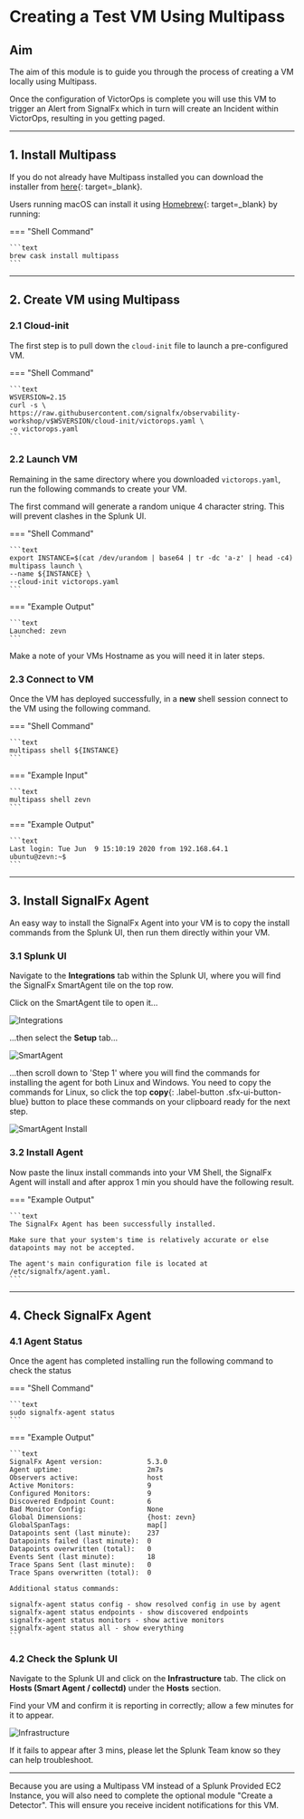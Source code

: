 # Creating a Test VM Using Multipass

## Aim

The aim of this module is to guide you through the process of creating a VM locally using Multipass.

Once the configuration of VictorOps is complete you will use this VM to trigger an Alert from SignalFx which in turn will create an Incident within VictorOps, resulting in you getting paged.

---

## 1. Install Multipass

If you do not already have Multipass installed you can download the installer from [here](https://multipass.run/){: target=_blank}.

Users running macOS can install it using [Homebrew](https://brew.sh/){: target=_blank} by running:

=== "Shell Command"

    ```text
    brew cask install multipass
    ```
---

## 2. Create VM using Multipass

### 2.1 Cloud-init

The first step is to pull down the `cloud-init` file to launch a pre-configured VM.

=== "Shell Command"

    ```text
    WSVERSION=2.15
    curl -s \
    https://raw.githubusercontent.com/signalfx/observability-workshop/v$WSVERSION/cloud-init/victorops.yaml \
    -o victorops.yaml
    ```

### 2.2 Launch VM

Remaining in the same directory where you downloaded `victorops.yaml`, run the following commands to create your VM.

The first command will generate a random unique 4 character string. This will prevent clashes in the Splunk UI.

=== "Shell Command"

    ```text
    export INSTANCE=$(cat /dev/urandom | base64 | tr -dc 'a-z' | head -c4)
    multipass launch \
    --name ${INSTANCE} \
    --cloud-init victorops.yaml
    ```

=== "Example Output"

    ```text
    Launched: zevn
    ```

Make a note of your VMs Hostname as you will need it in later steps.

### 2.3 Connect to VM

Once the VM has deployed successfully, in a **new** shell session connect to the VM using the following command.

=== "Shell Command"

    ```text
    multipass shell ${INSTANCE}
    ```

=== "Example Input"

    ```text
    multipass shell zevn
    ```

=== "Example Output"

    ```text
    Last login: Tue Jun  9 15:10:19 2020 from 192.168.64.1
    ubuntu@zevn:~$
    ```

---

## 3. Install SignalFx Agent

An easy way to install the SignalFx Agent into your VM is to copy the install commands from the Splunk UI, then run them directly within your VM.

### 3.1 Splunk UI

Navigate to the **Integrations** tab within the Splunk UI, where you will find the SignalFx SmartAgent tile on the top row.

Click on the SmartAgent tile to open it...

![Integrations](../../images/oncall/integrations-tab.png)

...then select the **Setup** tab...

![SmartAgent](../../images/oncall/smartagent-tile.png)

...then scroll down to 'Step 1' where you will find the commands for installing the agent for both Linux and Windows. You need to copy the commands for Linux, so click the top **copy**{: .label-button .sfx-ui-button-blue} button to place these commands on your clipboard ready for the next step.

![SmartAgent Install](../../images/oncall/smartagent-install.png)

### 3.2 Install Agent

Now paste the linux install commands into your VM Shell, the SignalFx Agent will install and after approx 1 min you should have the following result.

=== "Example Output"

    ```text
    The SignalFx Agent has been successfully installed.

    Make sure that your system's time is relatively accurate or else datapoints may not be accepted.

    The agent's main configuration file is located at /etc/signalfx/agent.yaml.
    ```

---

## 4. Check SignalFx Agent

### 4.1 Agent Status

Once the agent has completed installing run the following command to check the status

=== "Shell Command"

    ```text
    sudo signalfx-agent status
    ```

=== "Example Output"

    ```text
    SignalFx Agent version:           5.3.0
    Agent uptime:                     2m7s
    Observers active:                 host
    Active Monitors:                  9
    Configured Monitors:              9
    Discovered Endpoint Count:        6
    Bad Monitor Config:               None
    Global Dimensions:                {host: zevn}
    GlobalSpanTags:                   map[]
    Datapoints sent (last minute):    237
    Datapoints failed (last minute):  0
    Datapoints overwritten (total):   0
    Events Sent (last minute):        18
    Trace Spans Sent (last minute):   0
    Trace Spans overwritten (total):  0

    Additional status commands:

    signalfx-agent status config - show resolved config in use by agent
    signalfx-agent status endpoints - show discovered endpoints
    signalfx-agent status monitors - show active monitors
    signalfx-agent status all - show everything
    ```

### 4.2 Check the Splunk UI

Navigate to the Splunk UI and click on the **Infrastructure** tab. The click on **Hosts (Smart Agent / collectd)** under the **Hosts** section.

Find your VM and confirm it is reporting in correctly; allow a few minutes for it to appear.

![Infrastructure](../../images/oncall/sfx-infrastructure.png)

If it fails to appear after 3 mins, please let the Splunk Team know so they can help troubleshoot.

---

Because you are using a Multipass VM instead of a Splunk Provided EC2 Instance, you will also need to complete the optional module "Create a Detector".  This will ensure you receive incident notifications for this VM.
